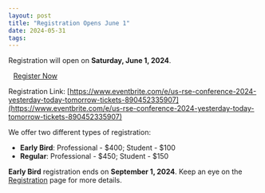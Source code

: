 ```yaml
---
layout: post
title: "Registration Opens June 1"
date: 2024-05-31
tags:
---
```


Registration will open on **Saturday, June 1, 2024**.

<a type="button" style="margin:auto 10px; -webkit-appearance: none;" class="btn btn-light btn-lg" href="https://www.eventbrite.com/e/us-rse-conference-2024-yesterday-today-tomorrow-tickets-890452335907" target="_blank">
    Register Now
</a>


Registration Link: [https://www.eventbrite.com/e/us-rse-conference-2024-yesterday-today-tomorrow-tickets-890452335907](https://www.eventbrite.com/e/us-rse-conference-2024-yesterday-today-tomorrow-tickets-890452335907)

We offer two different types of registration:

- **Early Bird**: Professional - $400; Student - $100
- **Regular**: Professional - $450; Student - $150

**Early Bird** registration ends on **September 1, 2024**. Keep an eye on the
[Registration](https://us-rse.org/usrse23/attend/register/) page for more details.
